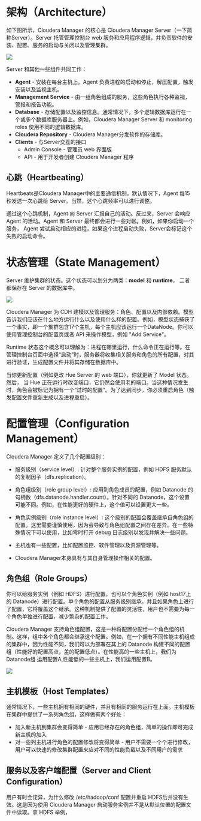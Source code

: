 # 架构（Architecture）

如下图所示，Cloudera Manager 的核心是 Cloudera Manager Server（一下简称Server）。Server 托管管理控制台 web 服务和应用程序逻辑，并负责软件的安装、配置、服务的启动与关闭以及管理集群。

![][1]

Server 和其他一些组件共同工作：
* **Agent** - 安装在每台主机上。Agent 负责进程的启动和停止，解压配置，触发安装以及监视主机。
* **Management Service** - 由一组角色组成的服务，这些角色执行各种监视，警报和报告功能。
* **Database** - 存储配置以及监控信息。通常情况下，多个逻辑数据库运行在一个或多个数据库服务器上。例如，Cloudera Manager Server 和 monitoring roles 使用不同的逻辑数据库。
* **Cloudera Repository** - Cloudera Manager分发软件的存储库。
* **Clients** - 与Server交互的接口
  * Admin Console - 管理员 web 界面版
  * API - 用于开发者创建 Cloudera Manager 程序

## 心跳（Heartbeating）
Heartbeats是Cloudera Manager中的主要通信机制。默认情况下，Agent 每15秒发送一次心跳给 Server。当然，这个心跳频率可以进行调整。

通过这个心跳机制，Agent 向 Server 汇报自己的活动。反过来，Server 会响应 Agent 的活动。Agent 和 Server 最终都会进行一些对帐。例如，如果你启动一个服务， Agent 尝试启动相应的进程，如果这个进程启动失败，Server会标记这个失败的启动命令。

# 状态管理（State Management）
Server 维护集群的状态。这个状态可以划分为两类：**model** 和 **runtime**， 二者都保存在 Server 的数据库中。

![][2]

Cloudera Manager 为 CDH 建模以及管理服务：角色、配置以及内部依赖。模型告诉我们应该在什么地方运行什么以及使用什么样的配置。例如，模型状态捕获了一个事实，即一个集群包含17个主机，每个主机应该运行一个DataNode。你可以使用管理控制台的配置页或者 API 来操作模型，例如 "Add Service"。

Runtime 状态这个概念可以理解为：进程在哪里运行，什么命令正在运行等。在管理控制台页面中选择“启动”时，服务器将收集相关服务和角色的所有配置，对其进行验证，生成配置文件并将其存储在数据库中。

当你更新配置（例如更改 Hue Server 的 web 端口），你就更新了 Model 状态。然后， 当 Hue 正在运行时改变端口，它仍然会使用老的端口。当这种情况发生时，角色会被标记为拥有一个“过时的配置”。为了达到同步，你必须重启角色（触发配置文件重新生成以及进程重启）。

# 配置管理（Configuration Management）
Cloudera Manager 定义了几个配置级别：
* 服务级别（service level）: 针对整个服务实例的配置，例如 HDFS 服务默认的复制因子（dfs.replication）。

* 角色组级别（role group level）:  应用到角色成员的配置，例如 Datanode 的句柄数（dfs.datanode.handler.count）。针对不同的 Datanode，这个设置可能不同。例如，在性能更好的硬件上，这个值可以设置更大一些。

* 角色实例级别（role instance level）: 这个级别的配置会覆盖继承自角色组的配置。这里需要谨慎使用，因为会导致与角色组配置之间存在差异。在一些特殊情况下可以使用，比如零时打开 debug 日志级别以发现并解决一些问题。

* 主机也有一些配置，比如配置监控、软件管理以及资源管理等。

* Cloudera Manager本身具有与其自身管理操作相关的配置。

## 角色组（Role Groups）
你可以给服务实例（例如 HDFS）进行配置，也可以个角色实例（例如 host17上的 Datanode）进行配置。单个角色的配置从服务级别继承，并且如果角色上进行了配置，它将覆盖这个继承。这种机制提供了配置的灵活性，用户也不需要为每一个角色单独进行配置，减少繁杂的配置工作。

Cloudera Manager 支持角色组配置，这是一种将配置分配给一个角色组的机制。这样，组中各个角色都会继承这个配置。例如，在一个拥有不同性能主机组成的集群中，因为性能不同，我们可以为部署在其上的 Datanode 构建不同的配置组（性能好的配置高点，差的配置低点）。在性能高的一些主机上，我们为 Datanode组 运用配置A,性能低的一些主机上，我们运用配置B。

![][3]

## 主机模板（Host Templates）
通常情况下，一些主机拥有相同的硬件，并且有相同的服务运行在上面。主机模板在集群中提供了一系列角色组，这样做有两个好处：
* 加入新主机到集群会变得简单 - 应用已经存在的角色组，简单的操作即可完成新主机的加入
* 对一些列主机进行角色的配置修改将变得简单 - 用户不需要一个个进行修改，用户可以快速的修改集群配置来应对不同的性能负载以及不同用户的需求

## 服务以及客户端配置（Server and Client Configuration）
用户有时会诧异，为什么修改 /etc/hadoop/conf 配置并重启 HDFS后并没有生效。这是因为使用 Cloudera Manager 启动服务实例并不是从默认位置的配置文件中读取。拿 HDFS 举例，


[1]: https://www.cloudera.com/documentation/enterprise/5-7-x/images/xcm_arch.png.pagespeed.ic.8Cx5_5Dr3T.webp
[2]: https://www.cloudera.com/documentation/enterprise/5-7-x/images/xstate.png.pagespeed.ic.VrT7FVIqnM.webp
[3]: https://www.cloudera.com/documentation/enterprise/5-7-x/images/xroles.png.pagespeed.ic.YSb0680MGR.webp